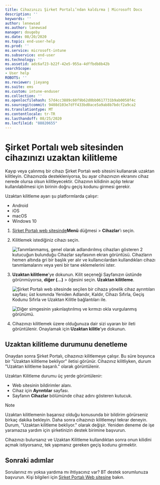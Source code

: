 ```yaml
---
title: Cihazınızı Şirket Portalı’ndan kaldırma | Microsoft Docs
description: ''
keywords: ''
author: lenewsad
ms.author: lanewsad
manager: dougeby
ms.date: 08/20/2020
ms.topic: end-user-help
ms.prod: ''
ms.service: microsoft-intune
ms.subservice: end-user
ms.technology: ''
ms.assetid: adc6af23-b22f-42e5-955a-4dffbdb8b42b
searchScope:
- User help
ROBOTS: ''
ms.reviewer: jieyang
ms.suite: ems
ms.custom: intune-enduser
ms.collection: ''
ms.openlocfilehash: 57d4cc3889c60f9b62d0bb0617731b9ab0058f4c
ms.sourcegitcommit: 9408d103e7dff433bd0ace5a9ab8b7bdcf2a9ca2
ms.translationtype: MT
ms.contentlocale: tr-TR
ms.lasthandoff: 08/25/2020
ms.locfileid: "88820655"
---
```

# <a name="remotely-lock-your-device-from-the-company-portal-website"></a>Şirket Portalı web sitesinden cihazınızı uzaktan kilitleme

Kayıp veya çalınmış bir cihazı Şirket Portalı web sitesini kullanarak uzaktan kilitleyin. Cihazınızda destekleniyorsa, bu ayar cihazınızın ekranını cihaz nerede olursa olsun kilitleyecektir. Cihazının kilidinin açılıp tekrar kullanılabilmesi için birinin doğru geçiş kodunu girmesi gerekir.   

Uzaktan kilitleme ayarı şu platformlarda çalışır:

* Android
* iOS
* macOS
* Windows 10  

1. [Şirket Portalı web sitesinde](https://portal.manage.microsoft.com)__Menü__ düğmesi > __Cihazlar__’ı seçin.  

2. Kilitlemek istediğiniz cihazı seçin.  

    ![Tanımlanmamış, genel olarak adlandırılmış cihazları gösteren 2 kutucuğun bulunduğu Cihazlar sayfasının ekran görüntüsü. Cihazların hemen altında gri bir başlık yer alır ve kullanıcılardan kullandıkları cihazı tanımlamalarını veya yeni bir tane eklemelerini ister.](./media/rename-reset-device-step2-1808.png) 

3. **Uzaktan kilitleme**’ye dokunun. Kilit seçeneği Sayfanızın üstünde görünmüyorsa, **diğer (...)**  >  öğesini seçin. **Uzaktan kilitleme**.  

   ![Şirket Portalı web sitesinde seçilen bir cihaza yönelik cihaz ayrıntıları sayfası; üst kısmında Yeniden Adlandır, Kaldır, Cihazı Sıfırla, Geçiş Kodunu Sıfırla ve Uzaktan Kilitle bağlantıları ile. ](./media/rename-reset-device-1808.png) 

    ![Diğer simgesinin yakınlaştırılmış ve kırmızı okla vurgulanmış görünümü.](./media/rename-reset-device-step3-more-1808.png)    

4. Cihazınızı kilitlemek üzere olduğunuza dair sizi uyaran bir ileti görüntülenir. Onaylamak için **Uzaktan kilitle**’ye dokunun.

## <a name="check-the-status-of-remote-lock"></a>Uzaktan kilitleme durumunu denetleme

Onaydan sonra Şirket Portalı, cihazınızı kilitlemeye çalışır. Bu süre boyunca bir "Uzaktan kilitleme bekliyor" iletisi görünür. Cihazınız kilitliyken, durum "Uzaktan kilitleme başarılı." olarak görüntülenir.  

Uzaktan Kilitleme durumu üç yerde görüntülenir:

* Web sitesinin bildirimler alanı.
* Cihaz için **Ayrıntılar** sayfası.
* Sayfanın **Cihazlar** bölümünde cihaz adını gösteren kutucuk.  

> [!Note]
> Uzaktan kilitlemenin başarısız olduğu konusunda bir bildirim görürseniz birkaç dakika bekleyin. Daha sonra cihazınızı kilitlemeyi tekrar deneyin. Durum, "Uzaktan kilitleme bekliyor." olarak değişir. Yeniden deneme de işe yaramazsa yardım için şirketinizin destek birimine başvurun.

Cihazınızı bulursanız ve Uzaktan Kilitleme kullandıktan sonra onun kilidini açmak istiyorsanız, tek yapmanız gereken geçiş kodunu girmektir.  

## <a name="next-steps"></a>Sonraki adımlar

Sorularınız mı yoksa yardıma mı ihtiyacınız var? BT destek sorumlunuza başvurun. Kişi bilgileri için [Şirket Portalı Web sitesine](https://go.microsoft.com/fwlink/?linkid=2010980) bakın.  

